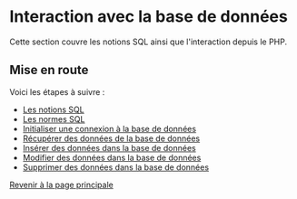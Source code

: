 # Interaction avec la base de données

Cette section couvre les notions SQL ainsi que l'interaction depuis le PHP.

## Mise en route

Voici les étapes à suivre :

- [Les notions SQL](notions-sql.md)
- [Les normes SQL](normes-sql.md)
- [Initialiser une connexion à la base de données](initialiser-connexion-bd.md)
- [Récupérer des données de la base de données](recuperer-donnees-bd.md)
- [Insérer des données dans la base de données](inserer-donnees-bd.md)
- [Modifier des données dans la base de données](modifier-donnees-bd.md)
- [Supprimer des données dans la base de données](supprimer-donnees-bd.md)

[Revenir à la page principale](../README.md)
